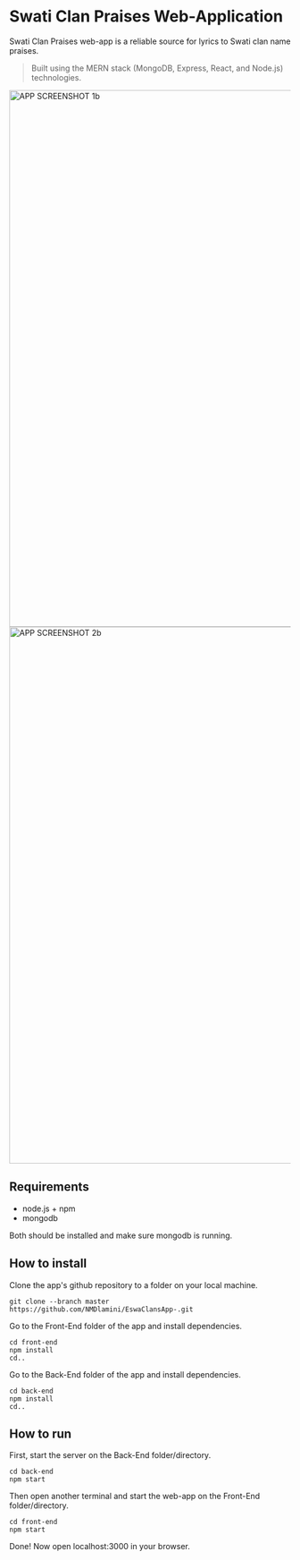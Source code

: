# Swati Clan Praises Web-Application

Swati Clan Praises web-app is a reliable source for lyrics to Swati clan name praises. <br>
> Built using the MERN stack (MongoDB, Express, React, and Node.js) technologies.

<img width="960" alt="APP SCREENSHOT 1b" src="https://github.com/NMDlamini/EswaClansApp-/assets/77834150/3e9b82dc-0b5a-4793-bfa9-22c9379521bb">


<img width="960" alt="APP SCREENSHOT 2b" src="https://github.com/NMDlamini/EswaClansApp-/assets/77834150/dc0bdd0f-e34d-4c5b-b618-2ae1b9a58072">



## Requirements 
- node.js + npm
- mongodb

Both should be installed and make sure mongodb is running.

## How to install
Clone the app's github repository to a folder on your local machine.
```shell
git clone --branch master https://github.com/NMDlamini/EswaClansApp-.git
```

Go to the Front-End folder of the app and install dependencies.
```shell
cd front-end
npm install
cd..
```
Go to the Back-End folder of the app and install dependencies.
```shell
cd back-end
npm install
cd..
```
## How to run
First, start the server on the Back-End folder/directory.
```shell
cd back-end
npm start
```
Then open another terminal and start the web-app on the Front-End folder/directory.
```shell
cd front-end
npm start
```
Done! Now open localhost:3000 in your browser.
